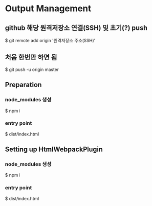 # Output Management

## github 해당 원격저장소 연결(SSH) 및 초기(?) push

$ git remote add origin '원격저장소 주소(SSH)'

## 처음 한번만 하면 됨

$ git push -u origin master

## Preparation

### node_modules 생성

$ npm i

### entry point

$ dist/index.html

## Setting up HtmlWebpackPlugin

### node_modules 생성

$ npm i

### entry point

$ dist/index.html
